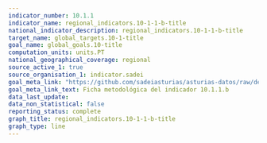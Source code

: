 ```yaml
---
indicator_number: 10.1.1
indicator_name: regional_indicators.10-1-1-b-title
national_indicator_description: regional_indicators.10-1-1-b-title
target_name: global_targets.10-1-title
goal_name: global_goals.10-title
computation_units: units.PT
national_geographical_coverage: regional
source_active_1: true
source_organisation_1: indicator.sadei
goal_meta_link: "https://github.com/sadeiasturias/asturias-datos/raw/develop/descargas/metodologia/10.1.1.b.pdf"
goal_meta_link_text: Ficha metodológica del indicador 10.1.1.b
data_last_update:  
data_non_statistical: false
reporting_status: complete
graph_title: regional_indicators.10-1-1-b-title
graph_type: line
---
```

